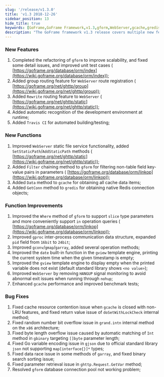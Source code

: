 ```yaml
---
slug: '/release/v1.3.0'
title: 'v1.3 2018-12-26'
sidebar_position: 13
hide_title: true
keywords: [GoFrame,GoFrame Framework,v1.3,gform,WebServer,gcache,gredis,Travis CI,gview,Bug Fix]
description: "The GoFrame framework v1.3 release covers multiple new features, including the refactoring of gform, WebServer group routing, and rewrite routing feature, and improves the framework's automatic recognition in the development environment. In addition, it integrates Travis CI for automated building and testing, optimizes the WebServer static file service, enhances gcache performance, fixes several functional bugs, and improves overall stability and scalability."
---
```


### New Features

1. Completed the refactoring of `gform` to improve scalability, and fixed some detail issues, and improved unit test cases ( [https://goframe.org/database/orm/index](https://wiki.goframe.org/database/orm/index));
2. Added group routing feature for `WebServer` route registration ( [https://goframe.org/net/ghttp/group](https://wiki.goframe.org/net/ghttp/group));
3. Added `Rewrite` routing feature to `WebServer` ( [https://goframe.org/net/ghttp/static](https://wiki.goframe.org/net/ghttp/static));
4. Added automatic recognition of the development environment at runtime;
5. Added `Travis CI` for automated building/testing;

### New Functions

1. Improved `WebServer` static file service functionality, added `SetStaticPath`/`AddStaticPath` methods ( [https://goframe.org/net/ghttp/static](https://wiki.goframe.org/net/ghttp/static));
2. Added `Filter` chaining method to `gform` for filtering non-table field key-value pairs in parameters ( [https://goframe.org/database/orm/linkop](https://wiki.goframe.org/database/orm/linkop));
3. Added `Data` method to `gcache` for obtaining all cache data items;
4. Added `GetConn` method to `gredis` for obtaining native Redis connection objects;

### Function Improvements

1. Improved the `Where` method of `gform` to support `slice` type parameters and more conveniently support `in` operation queries ( [https://goframe.org/database/orm/linkop](https://wiki.goframe.org/database/orm/linkop));
2. Improved `gproc` inter-process communication data structure, expanded `pid` field from `16bit` to `24bit`;
3. Improved `gconv`/`gmap`/`garray`, added several operation methods;
4. Improved the `date` built-in function in the `gview` template engine, printing the current system time when the given timestamp is empty;
5. Improved the `gview` template engine to display empty when the printed variable does not exist (default standard library shows `<no value>`);
6. Improved `WebServer` by removing `HANGUP` signal monitoring to avoid abnormal exit issues when running through `nohup`;
7. Enhanced `gcache` performance and improved benchmark tests;

### Bug Fixes

1. Fixed cache resource contention issue when `gcache` is closed with non-LRU features, and fixed return value issue of `doSetWithLockCheck` internal method;
2. Fixed random number bit overflow issue in `grand.intn` internal method on the `x86` architecture;
3. Fixed byte length overflow issue caused by automatic matching of `Int` method in `gbinary` targeting `[]byte` parameter length;
4. Fixed Go variable encoding issue in `gjson` due to official standard library `json` not supporting `map[interface{}]*` types;
5. Fixed data race issue in some methods of `garray`, and fixed binary search sorting issue;
6. Fixed parameter retrieval issue in `ghttp.Request.GetVar` method;
7. Resolved `gform` database connection pool not working problem;